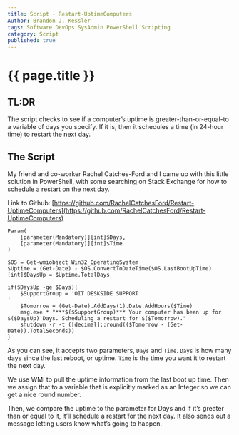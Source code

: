 ```yaml
---
title: Script - Restart-UptimeComputers
Author: Brandon J. Kessler
tags: Software DevOps SysAdmin PowerShell Scripting
category: Script
published: true
---
```


<h1>{{ page.title }}</h1>

## TL:DR

The script checks to see if a computer’s uptime is greater-than-or-equal-to a variable of days you specify. If it is, then it schedules a time (in 24-hour time) to restart the next day.

<!--more-->
## The Script

My friend and co-worker Rachel Catches-Ford and I came up with this little solution in PowerShell, with some searching on Stack Exchange for how to schedule a restart on the next day.

Link to Github: [https://github.com/RachelCatchesFord/Restart-UptimeComputers](https://github.com/RachelCatchesFord/Restart-UptimeComputers)

```
Param(
    [parameter(Mandatory)][int]$Days,
    [parameter(Mandatory)][int]$Time
)

$OS = Get-wmiobject Win32_OperatingSystem
$Uptime = (Get-Date) - $OS.ConvertToDateTime($OS.LastBootUpTime)
[int]$DaysUp = $Uptime.TotalDays

if($DaysUp -ge $Days){
    $SupportGroup = 'OIT DESKSIDE SUPPORT
'
    $Tomorrow = (Get-Date).AddDays(1).Date.AddHours($Time)
    msg.exe * "***$($SupportGroup)*** Your computer has been up for $($DaysUp) Days. Scheduling a restart for $($Tomorrow)."
    shutdown -r -t ([decimal]::round(($Tomorrow - (Get-Date)).TotalSeconds))
}
```

As you can see, it accepts two parameters, `Days` and `Time`. `Days` is how many days since the last reboot, or uptime. `Time` is the time you want it to restart the next day.

We use WMI to pull the uptime information from the last boot up time. Then we assign that to a variable that is explicitly marked as an Integer so we can get a nice round number.

Then, we compare the uptime to the parameter for Days and if it’s greater than or equal to it, it’ll schedule a restart for the next day. It also sends out a message letting users know what’s going to happen.